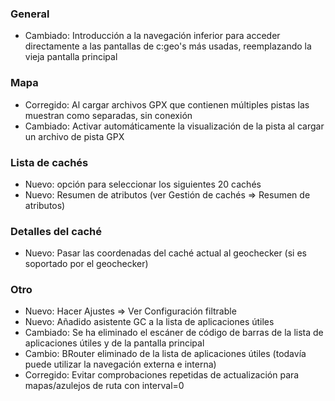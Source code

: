 ### General
- Cambiado: Introducción a la navegación inferior para acceder directamente a las pantallas de c:geo's más usadas, reemplazando la vieja pantalla principal

### Mapa
- Corregido: Al cargar archivos GPX que contienen múltiples pistas las muestran como separadas, sin conexión
- Cambiado: Activar automáticamente la visualización de la pista al cargar un archivo de pista GPX

### Lista de cachés
- Nuevo: opción para seleccionar los siguientes 20 cachés
- Nuevo: Resumen de atributos (ver Gestión de cachés => Resumen de atributos)

### Detalles del caché
- Nuevo: Pasar las coordenadas del caché actual al geochecker (si es soportado por el geochecker)

### Otro
- Nuevo: Hacer Ajustes => Ver Configuración filtrable
- Nuevo: Añadido asistente GC a la lista de aplicaciones útiles
- Cambiado: Se ha eliminado el escáner de código de barras de la lista de aplicaciones útiles y de la pantalla principal
- Cambio: BRouter eliminado de la lista de aplicaciones útiles (todavía puede utilizar la navegación externa e interna)
- Corregido: Evitar comprobaciones repetidas de actualización para mapas/azulejos de ruta con interval=0
